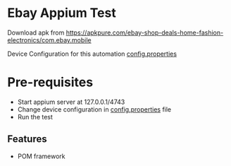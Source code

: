 # Ebay Appium Test

Download apk from https://apkpure.com/ebay-shop-deals-home-fashion-electronics/com.ebay.mobile

Device Configuration for this automation [config.properties](app/src/test/resources/config.properties)

# Pre-requisites

* Start appium server at 127.0.0.1/4743
* Change device configuration in [config.properties](app/src/test/resources/config.properties) file
* Run the test

## Features ##
* POM framework
